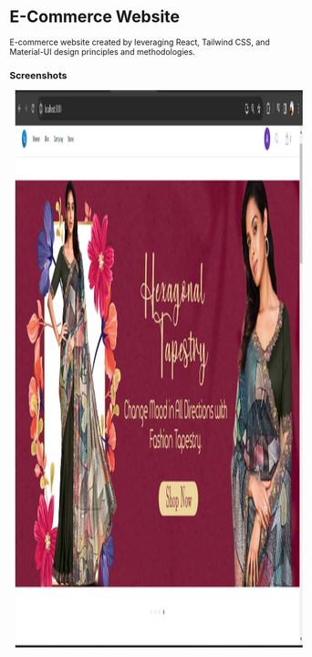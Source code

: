 # E-Commerce Website 

E-commerce website created by leveraging React, Tailwind CSS, and Material-UI design principles and methodologies.

### Screenshots

<p float="left">
<img src="https://github.com/lookthisisaddy/E-Commerce/blob/master/git_images/home.png" width="1920" height="977" hspace="10"> 
</p>
